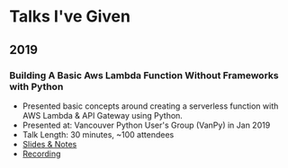 # Talks I've Given

## 2019

### Building A Basic Aws Lambda Function Without Frameworks with Python

* Presented basic concepts around creating a serverless function with AWS Lambda & API Gateway using Python.
* Presented at: Vancouver Python User's Group (VanPy) in Jan 2019 
* Talk Length: 30 minutes, ~100 attendees
* [Slides & Notes](https://github.com/pzelnip/VanPyLambadaPresentation)
* [Recording](https://www.youtube.com/watch)
